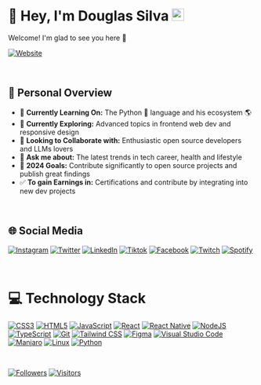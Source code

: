 # 🚀 Hey, I'm Douglas Silva <img src="https://media.giphy.com/media/hvRJCLFzcasrR4ia7z/giphy.gif" width="25px">

Welcome! I'm glad to see you here 💜
  
[![Website](https://img.shields.io/badge/ONE%20student-Rocketseat-%238c3691?style=for-the-badge&logo=biolink&logoColor=white)](https://app.rocketseat.com.br/me/douglasilvadev)

<br>

## 🌟 Personal Overview

* 🔭 **Currently Learning On:** The Python 🐍 language and his ecosystem 🌎
* 🌱 **Currently Exploring:** Advanced topics in frontend web dev and responsive design
* 🤝 **Looking to Collaborate with:** Enthusiastic open source developers and LLMs lovers
* 💬 **Ask me about:** The latest trends in tech career, health and lifestyle
* 🥅 **2024 Goals:** Contribute significantly to open source projects and publish great findings
* ✅ **To gain Earnings in:** Certifications and contribute by integrating into new dev projects  

<br>

## 🌐 Social Media

[![Instagram](https://img.shields.io/badge/Instagram-E4405F?style=for-the-badge&logo=instagram&logoColor=white)](https://instagram.com/douglasilvax) [![Twitter](https://img.shields.io/badge/Twitter-1DA1F2?style=for-the-badge&logo=twitter&logoColor=white)](https://twitter.com/douglasilvax) [![LinkedIn](https://img.shields.io/badge/LinkedIn-0077B5?style=for-the-badge&logo=linkedin&logoColor=white)](https://linkedin.com/in/douglasilva) [![Tiktok](https://img.shields.io/badge/TikTok-000000?style=for-the-badge&logo=tiktok&logoColor=white)](https://www.tiktok.com/@douglasilva.eu) [![Facebook](https://img.shields.io/badge/Facebook-1877F2?style=for-the-badge&logo=facebook&logoColor=white)](https://facebook.com/douglasilvax) [![Twitch](https://img.shields.io/badge/Twitch-9146FF?style=for-the-badge&logo=twitch&logoColor=white)](https://twitch.tv/DougSilva) [![Spotify](https://img.shields.io/badge/Spotify-1ED760?&style=for-the-badge&logo=spotify&logoColor=white)](https://open.spotify.com/user/dougsilvae)

<br>

# 💻 Technology Stack

[![CSS3](https://img.shields.io/badge/css3-%231572B6.svg?style=for-the-badge&logo=css3&logoColor=white)](https://www.w3schools.com/css/default.asp)
[![HTML5](https://img.shields.io/badge/html5-%23E34F26.svg?style=for-the-badge&logo=html5&logoColor=white)](https://www.w3schools.com/html/default.asp)
[![JavaScript](https://img.shields.io/badge/javascript-%23323330.svg?style=for-the-badge&logo=javascript&logoColor=%23F7DF1E)](https://www.w3schools.com/js/default.asp)
[![React](https://img.shields.io/badge/react-%2361DAFB.svg?style=for-the-badge&logo=react&logoColor=white)](https://react.dev/)
[![React Native](https://img.shields.io/badge/react%20native-%2302569B.svg?style=for-the-badge&logo=react&logoColor=white)](https://reactnative.dev/)
[![NodeJS](https://img.shields.io/badge/node.js-%2343853D.svg?style=for-the-badge&logo=node.js&logoColor=white)](https://nodejs.org/en/)
[![TypeScript](https://img.shields.io/badge/typescript-%23007ACC.svg?style=for-the-badge&logo=typescript&logoColor=white)](https://www.typescriptlang.org/)
[![Git](https://img.shields.io/badge/git-%23F05032.svg?style=for-the-badge&logo=git&logoColor=white)](https://git-scm.com/)
[![Tailwind CSS](https://img.shields.io/badge/tailwindcss-%2338B2AC.svg?style=for-the-badge&logo=tailwind-css&logoColor=white)](https://tailwindcss.com/)
[![Figma](https://img.shields.io/badge/Figma-F24E1E?style=for-the-badge&logo=figma&logoColor=white)](https://www.figma.com/)
[![Visual Studio Code](https://img.shields.io/badge/visual%20studio%20code-%23007ACC.svg?style=for-the-badge&logo=visual-studio-code&logoColor=white)](https://code.visualstudio.com/)
[![Manjaro](https://img.shields.io/badge/manjaro-%2335BF5C.svg?style=for-the-badge&logo=manjaro&logoColor=white)](https://manjaro.org/)
[![Linux](https://img.shields.io/badge/Linux-FCC624?style=for-the-badge&logo=linux&logoColor=black)](https://www.linux.com/)
[![Python](https://img.shields.io/badge/Python-3776AB?style=for-the-badge&logo=python&logoColor=white)](https://www.python.org/)
<!-- 
# 📊 GitHub Stats

[![](https://github-readme-stats.vercel.app/api?username=douglasilvadev&theme=dracula&hide_border=true&include_all_commits=false&count_private=false)<br/>
![](https://github-readme-streak-stats.herokuapp.com/?user=douglasilvadev&theme=dracula&hide_border=true)<br/>
![](https://github-readme-stats.vercel.app/api/top-langs/?username=douglasilvadev&theme=dracula&hide_border=true&include_all_commits=false&count_private=false&layout=compact)](https://github.com/anuraghazra/github-readme-stats)
-->
<br>

[![Followers](https://img.shields.io/github/followers/douglasilvadev.svg?style=social&label=Follow&maxAge=2592000)](https://github.com/douglasilvadev?tab=followers)
[![Visitors](https://komarev.com/ghpvc/?username=douglasilvadev&color=8234e9)](https://github.com/douglasilvadev)
